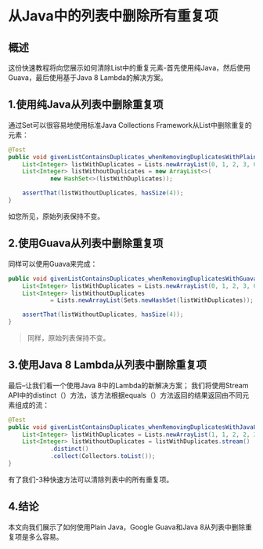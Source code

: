 # 从Java中的列表中删除所有重复项


## 概述

这份快速教程将向您展示如何清除List中的重复元素-首先使用纯Java，然后使用Guava，最后使用基于Java 8 Lambda的解决方案。

## 1.使用纯Java从列表中删除重复项
通过Set可以很容易地使用标准Java Collections Framework从List中删除重复的元素：

```java
@Test
public void givenListContainsDuplicates_whenRemovingDuplicatesWithPlainJava_thenCorrect() {
    List<Integer> listWithDuplicates = Lists.newArrayList(0, 1, 2, 3, 0, 0);
    List<Integer> listWithoutDuplicates = new ArrayList<>(
            new HashSet<>(listWithDuplicates));

    assertThat(listWithoutDuplicates, hasSize(4));
}
```

如您所见，原始列表保持不变。

## 2.使用Guava从列表中删除重复项
同样可以使用Guava来完成：

```java
public void givenListContainsDuplicates_whenRemovingDuplicatesWithGuava_thenCorrect() {
    List<Integer> listWithDuplicates = Lists.newArrayList(0, 1, 2, 3, 0, 0);
    List<Integer> listWithoutDuplicates
            = Lists.newArrayList(Sets.newHashSet(listWithDuplicates));

    assertThat(listWithoutDuplicates, hasSize(4));
}
```

> 同样，原始列表保持不变。

## 3.使用Java 8 Lambda从列表中删除重复项
最后–让我们看一个使用Java 8中的Lambda的新解决方案； 我们将使用Stream API中的distinct（）方法，该方法根据equals（）方法返回的结果返回由不同元素组成的流：

```java
@Test
public void givenListContainsDuplicates_whenRemovingDuplicatesWithJava8_thenCorrect() {
    List<Integer> listWithDuplicates = Lists.newArrayList(1, 1, 2, 2, 3, 3);
    List<Integer> listWithoutDuplicates = listWithDuplicates.stream()
            .distinct()
            .collect(Collectors.toList());
}
```

有了我们-3种快速方法可以清除列表中的所有重复项。

## 4.结论
本文向我们展示了如何使用Plain Java，Google Guava和Java 8从列表中删除重复项是多么容易。